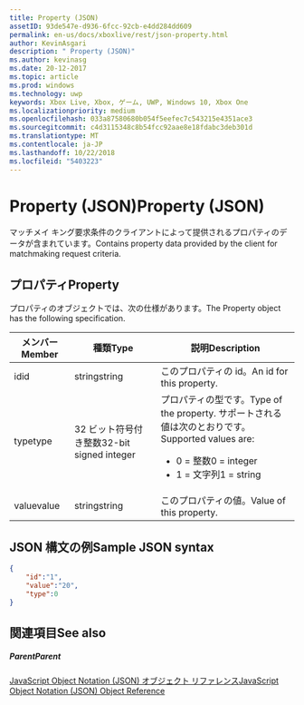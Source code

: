 ```yaml
---
title: Property (JSON)
assetID: 93de547e-d936-6fcc-92cb-e4dd284dd609
permalink: en-us/docs/xboxlive/rest/json-property.html
author: KevinAsgari
description: " Property (JSON)"
ms.author: kevinasg
ms.date: 20-12-2017
ms.topic: article
ms.prod: windows
ms.technology: uwp
keywords: Xbox Live, Xbox, ゲーム, UWP, Windows 10, Xbox One
ms.localizationpriority: medium
ms.openlocfilehash: 033a87580680b054f5eefec7c543215e4351ace3
ms.sourcegitcommit: c4d3115348c8b54fcc92aae8e18fdabc3deb301d
ms.translationtype: MT
ms.contentlocale: ja-JP
ms.lasthandoff: 10/22/2018
ms.locfileid: "5403223"
---
```

# <a name="property-json"></a><span data-ttu-id="e8947-104">Property (JSON)</span><span class="sxs-lookup"><span data-stu-id="e8947-104">Property (JSON)</span></span>
<span data-ttu-id="e8947-105">マッチメイ キング要求条件のクライアントによって提供されるプロパティのデータが含まれています。</span><span class="sxs-lookup"><span data-stu-id="e8947-105">Contains property data provided by the client for matchmaking request criteria.</span></span>
<a id="ID4EN"></a>


## <a name="property"></a><span data-ttu-id="e8947-106">プロパティ</span><span class="sxs-lookup"><span data-stu-id="e8947-106">Property</span></span>

<span data-ttu-id="e8947-107">プロパティのオブジェクトでは、次の仕様があります。</span><span class="sxs-lookup"><span data-stu-id="e8947-107">The Property object has the following specification.</span></span>

| <span data-ttu-id="e8947-108">メンバー</span><span class="sxs-lookup"><span data-stu-id="e8947-108">Member</span></span>| <span data-ttu-id="e8947-109">種類</span><span class="sxs-lookup"><span data-stu-id="e8947-109">Type</span></span>| <span data-ttu-id="e8947-110">説明</span><span class="sxs-lookup"><span data-stu-id="e8947-110">Description</span></span>|
| --- | --- | --- |
| <span data-ttu-id="e8947-111">id</span><span class="sxs-lookup"><span data-stu-id="e8947-111">id</span></span>| <span data-ttu-id="e8947-112">string</span><span class="sxs-lookup"><span data-stu-id="e8947-112">string</span></span>| <span data-ttu-id="e8947-113">このプロパティの id。</span><span class="sxs-lookup"><span data-stu-id="e8947-113">An id for this property.</span></span>|
| <span data-ttu-id="e8947-114">type</span><span class="sxs-lookup"><span data-stu-id="e8947-114">type</span></span>| <span data-ttu-id="e8947-115">32 ビット符号付き整数</span><span class="sxs-lookup"><span data-stu-id="e8947-115">32-bit signed integer</span></span> | <span data-ttu-id="e8947-116">プロパティの型です。</span><span class="sxs-lookup"><span data-stu-id="e8947-116">Type of the property.</span></span> <span data-ttu-id="e8947-117">サポートされる値は次のとおりです。</span><span class="sxs-lookup"><span data-stu-id="e8947-117">Supported values are:</span></span> <ul><li><span data-ttu-id="e8947-118">0 = 整数</span><span class="sxs-lookup"><span data-stu-id="e8947-118">0 = integer</span></span></li><li><span data-ttu-id="e8947-119">1 = 文字列</span><span class="sxs-lookup"><span data-stu-id="e8947-119">1 = string</span></span></li></ul>| 
| <span data-ttu-id="e8947-120">value</span><span class="sxs-lookup"><span data-stu-id="e8947-120">value</span></span>| <span data-ttu-id="e8947-121">string</span><span class="sxs-lookup"><span data-stu-id="e8947-121">string</span></span>| <span data-ttu-id="e8947-122">このプロパティの値。</span><span class="sxs-lookup"><span data-stu-id="e8947-122">Value of this property.</span></span>|

<a id="ID4EGC"></a>


## <a name="sample-json-syntax"></a><span data-ttu-id="e8947-123">JSON 構文の例</span><span class="sxs-lookup"><span data-stu-id="e8947-123">Sample JSON syntax</span></span>


```json
{
    "id":"1",
    "value":"20",
    "type":0
}

```


<a id="ID4EPC"></a>


## <a name="see-also"></a><span data-ttu-id="e8947-124">関連項目</span><span class="sxs-lookup"><span data-stu-id="e8947-124">See also</span></span>

<a id="ID4ERC"></a>


##### <a name="parent"></a><span data-ttu-id="e8947-125">Parent</span><span class="sxs-lookup"><span data-stu-id="e8947-125">Parent</span></span>

[<span data-ttu-id="e8947-126">JavaScript Object Notation (JSON) オブジェクト リファレンス</span><span class="sxs-lookup"><span data-stu-id="e8947-126">JavaScript Object Notation (JSON) Object Reference</span></span>](atoc-xboxlivews-reference-json.md)
